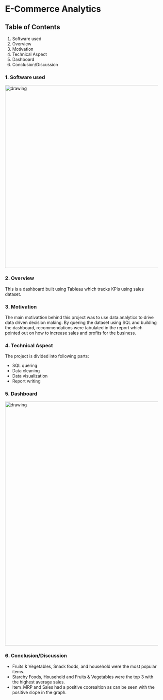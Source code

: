 # E-Commerce Analytics

## Table of Contents
1) Software used
2) Overview
3) Motivation
4) Technical Aspect
5) Dashboard
6) Conclusion/Discussion

### 1. Software used
<img src="https://user-images.githubusercontent.com/114373000/194162794-09e3fa56-0fff-494e-8787-b40e0f51eec0.png" alt="drawing" width="600"/>

### 2. Overview
This is a dashboard built using Tableau which tracks KPIs using sales dataset.
### 3. Motivation
The main motivattion behind this project was to use data analytics to drive data driven decision making. By quering the dataset using SQL and building the dashboard, recommendations were tabulated in the report which pointed out on how to increase sales and profits for the business.

### 4. Technical Aspect
The project is divided into following parts:
* SQL quering
* Data cleaning
* Data visualization
* Report writing

### 5. Dashboard
<img src="https://user-images.githubusercontent.com/114373000/194161092-94254ff4-6599-48f7-b8ea-3049106c62e7.png" alt="drawing" width="800"/>

### 6. Conclusion/Discussion
* Fruits & Vegetables, Snack foods, and household were the most popular items.
* Starchy Foods, Household and Fruits & Vegetables were the top 3 with the highest average sales.
* Item_MRP and Sales had a positive coorealtion as can be seen with the positive slope in the graph.
